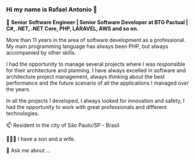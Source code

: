 ### Hi my name is Rafael Antonio 👋

💼 **Senior Software Engineer | Senior Software Developer at BTG Pactual | C#, .NET, .NET Core, PHP, LARAVEL, AWS and so on.**

More than 11 years in the area of software development as a professional. My main programming language has always been PHP, but always accompanied by other skills.

I had the opportunity to manage several projects where I was responsible for their architecture and planning. I have always excelled in software and architecture project management, always thinking about the best performance and the future scenario of all the applications I managed over the years.

In all the projects I developed, I always looked for innovation and safety, I had the opportunity to work with great professionals and different technologies.

📫 Resident in the city of São Paulo/SP - Brasil

👨‍👩‍👦 I have a son and a wife.

💬 Ask me about ...
<!--
**rafauel/rafauel** is a ✨ _special_ ✨ repository because its `README.md` (this file) appears on your GitHub profile.

Here are some ideas to get you started:

- 🔭 I’m currently working on ...
- 🌱 I’m currently learning ...
- 👯 I’m looking to collaborate on ...
- 🤔 I’m looking for help with ...
- 💬 Ask me about ...
- 📫 How to reach me: ...
- 😄 Pronouns: ...
- ⚡ Fun fact: ...
-->
